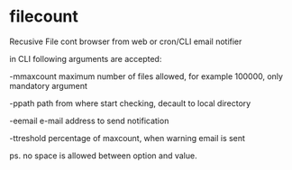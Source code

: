 # filecount
Recusive File cont browser from web or cron/CLI email notifier

in CLI following arguments are accepted:

-mmaxcount  maximum number of files allowed, for example 100000, only mandatory argument

-ppath      path from where start checking, decault to local directory

-eemail     e-mail address to send notification

-ttreshold  percentage of maxcount, when warning email is sent


ps. no space is allowed between option and value.
